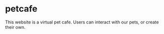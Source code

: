 # petcafe

This website is a virtual pet cafe. Users can interact with our pets, or create their own.
